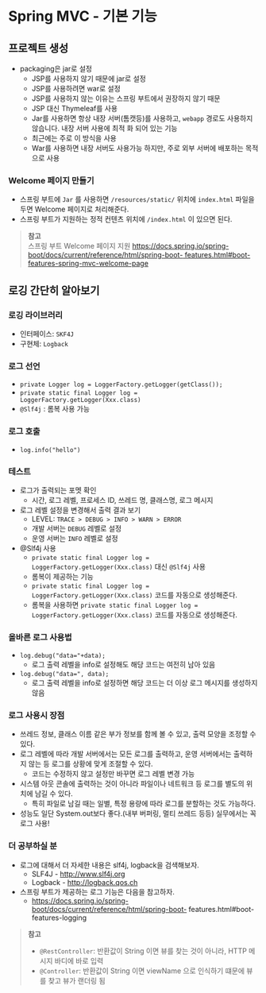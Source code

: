 # Spring MVC - 기본 기능

## 프로젝트 생성
- packaging은 jar로 설정
  - JSP를 사용하지 않기 때문에 jar로 설정
  - JSP를 사용하려면 war로 설정
  - JSP를 사용하지 않는 이유는 스프링 부트에서 권장하지 않기 때문
  - JSP 대신 Thymeleaf를 사용
  - Jar를 사용하면 항상 내장 서버(톰캣등)를 사용하고, `webapp` 경로도 사용하지 않습니다. 내장 서버 사용에 최적 화 되어 있는 기능 
  - 최근에는 주로 이 방식을 사용
  - War를 사용하면 내장 서버도 사용가능 하지만, 주로 외부 서버에 배포하는 목적으로 사용
### Welcome 페이지 만들기
- 스프링 부트에 `Jar` 를 사용하면 `/resources/static/` 위치에 `index.html` 파일을 두면 Welcome 페이지로 처리해준다. 
- 스프링 부트가 지원하는 정적 컨텐츠 위치에 `/index.html` 이 있으면 된다.
> **참고** <br>
> 스프링 부트 Welcome 페이지 지원
> [https://docs.spring.io/spring-boot/docs/current/reference/html/spring-boot- features.html\#boot-features-spring-mvc-welcome-page]()

## 로깅 간단히 알아보기


### 로깅 라이브러리
- 인터페이스: `SKF4J`
- 구현체: `Logback`

### 로그 선언
- `private Logger log = LoggerFactory.getLogger(getClass());`
- `private static final Logger log = LoggerFactory.getLogger(Xxx.class)` 
- `@Slf4j` : 롬복 사용 가능

### 로그 호출
- `log.info("hello")`

### 테스트
- 로그가 출력되는 포멧 확인
  - 시간, 로그 레벨, 프로세스 ID, 쓰레드 명, 클래스명, 로그 메시지
- 로그 레벨 설정을 변경해서 출력 결과 보기
  - LEVEL: `TRACE > DEBUG > INFO > WARN > ERROR`
  - 개발 서버는 `DEBUG` 레벨로 설정
  - 운영 서버는 `INFO` 레벨로 설정
- @Slf4j 사용
  - `private static final Logger log = LoggerFactory.getLogger(Xxx.class)` 대신 `@Slf4j` 사용
  - 롬복이 제공하는 기능
  - `private static final Logger log = LoggerFactory.getLogger(Xxx.class)` 코드를 자동으로 생성해준다.
  - 롬복을 사용하면 `private static final Logger log = LoggerFactory.getLogger(Xxx.class)` 코드를 자동으로 생성해준다.

### 올바른 로그 사용법
- `log.debug("data="+data);`
  - 로그 출력 레벨을 info로 설정해도 해당 코드는 여전히 남아 있음
- `log.debug("data=", data);`
  - 로그 출력 레벨을 info로 설정하면 해당 코드는 더 이상 로그 메시지를 생성하지 않음

### 로그 사용시 장점
- 쓰레드 정보, 클래스 이름 같은 부가 정보를 함께 볼 수 있고, 출력 모양을 조정할 수 있다.
- 로그 레벨에 따라 개발 서버에서는 모든 로그를 출력하고, 운영 서버에서는 출력하지 않는 등 로그를 상황에 맞게 조절할 수 있다.
  - 코드는 수정하지 않고 설정만 바꾸면 로그 레벨 변경 가능 
- 시스템 아웃 콘솔에 출력하는 것이 아니라 파일이나 네트워크 등 로그를 별도의 위치에 남길 수 있다.
  - 특히 파일로 남길 때는 일별, 특정 용량에 따라 로그를 분할하는 것도 가능하다.
- 성능도 일단 System.out보다 좋다.(내부 버퍼링, 멀티 쓰레드 등등) 실무에서는 꼭 로그 사용!


### 더 공부하실 분
- 로그에 대해서 더 자세한 내용은 slf4j, logback을 검색해보자.
  - SLF4J - http://www.slf4j.org
  - Logback - http://logback.qos.ch
- 스프링 부트가 제공하는 로그 기능은 다음을 참고하자.
  - https://docs.spring.io/spring-boot/docs/current/reference/html/spring-boot- features.html#boot-features-logging


> **참고**  <br>
> - `@RestController`: 반환값이 String 이면 뷰를 찾는 것이 아니라, HTTP 메시지 바디에 바로 입력
> - `@Controller`: 반환값이 String 이면 viewName 으로 인식하기 떄문에 뷰를 찾고 뷰가 랜더링 됨